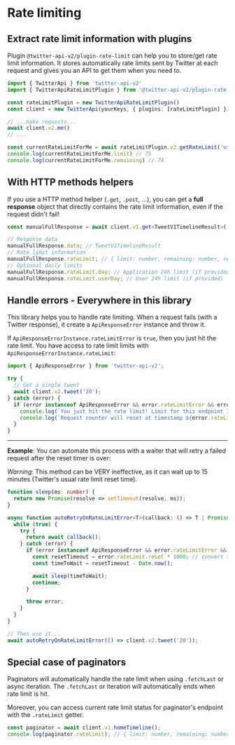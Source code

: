 # Rate limiting

## Extract rate limit information with plugins

Plugin `@twitter-api-v2/plugin-rate-limit` can help you to store/get rate limit information.
It stores automatically rate limits sent by Twitter at each request and gives you an API to get them when you need to.

```ts
import { TwitterApi } from 'twitter-api-v2'
import { TwitterApiRateLimitPlugin } from '@twitter-api-v2/plugin-rate-limit'

const rateLimitPlugin = new TwitterApiRateLimitPlugin()
const client = new TwitterApi(yourKeys, { plugins: [rateLimitPlugin] })

// ...make requests...
await client.v2.me()
// ...

const currentRateLimitForMe = await rateLimitPlugin.v2.getRateLimit('users/me')
console.log(currentRateLimitForMe.limit) // 75
console.log(currentRateLimitForMe.remaining) // 74
```

## With HTTP methods helpers

If you use a HTTP method helper (`.get`, `.post`, ...), you can get a **full response** object that directly contains the rate limit information,
even if the request didn't fail!
```ts
const manualFullResponse = await client.v1.get<TweetV1TimelineResult>('statuses/home_timeline.json', { since_id: '20' }, { fullResponse: true });

// Response data
manualFullResponse.data; // TweetV1TimelineResult
// Rate limit information
manualFullResponse.rateLimit; // { limit: number, remaining: number, reset: number }
// Optional daily limits
manualFullResponse.rateLimit.day; // Application 24h limit (if provided)
manualFullResponse.rateLimit.userDay; // User 24h limit (if provided)
```

## Handle errors - Everywhere in this library

This library helps you to handle rate limiting.
When a request fails (with a Twitter response), it create a `ApiResponseError` instance and throw it.

If `ApiResponseErrorInstance.rateLimitError` is `true`, then you just hit the rate limit.
You have access to rate limit limits with `ApiResponseErrorInstance.rateLimit`:

```ts
import { ApiResponseError } from 'twitter-api-v2';

try {
  // Get a single tweet
  await client.v2.tweet('20');
} catch (error) {
  if (error instanceof ApiResponseError && error.rateLimitError && error.rateLimit) {
    console.log(`You just hit the rate limit! Limit for this endpoint is ${error.rateLimit.limit} requests!`);
    console.log(`Request counter will reset at timestamp ${error.rateLimit.reset}.`);
  }
}
```

---

**Example**: You can automate this process with a waiter that will retry a failed request after the reset timer is over:

*Warning*: This method can be VERY ineffective, as it can wait up to 15 minutes (Twitter's usual rate limit reset time).
```ts
function sleep(ms: number) {
  return new Promise(resolve => setTimeout(resolve, ms));
}

async function autoRetryOnRateLimitError<T>(callback: () => T | Promise<T>) {
  while (true) {
    try {
      return await callback();
    } catch (error) {
      if (error instanceof ApiResponseError && error.rateLimitError && error.rateLimit) {
        const resetTimeout = error.rateLimit.reset * 1000; // convert to ms time instead of seconds time
        const timeToWait = resetTimeout - Date.now();

        await sleep(timeToWait);
        continue;
      }

      throw error;
    }
  }
}

// Then use it...
await autoRetryOnRateLimitError(() => client.v2.tweet('20'));
```

## Special case of paginators

Paginators will automatically handle the rate limit when using `.fetchLast` or async iteration.
The `.fetchLast` or iteration will automatically ends when rate limit is hit.

Moreover, you can access current rate limit status for paginator's endpoint with the `.rateLimit` getter.
```ts
const paginator = await client.v1.homeTimeline();
console.log(paginator.rateLimit); // { limit: number, remaining: number, reset: number }
```
